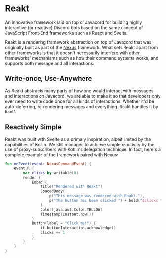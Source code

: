 # Reakt

An innovative framework laid on top of Javacord for building highly interactive (or reactive) Discord bots based 
on the same concept of JavaScript Front-End frameworks such as React and Svelte.

Reakt is a rendering framework abstraction on top of Javacord that was originally built as part of the [Nexus](https://nexus.mihou.pw) 
framework. What sets Reakt apart from other frameworks is that it doesn't necessarily interfere with other frameworks' mechanisms 
such as how their command systems works, and supports both message and all interactions.

## Write-once, Use-Anywhere

As Reakt abstracts many parts of how one would interact with messages and interactions on Javacord, we are able to make it 
so that developers only ever need to write code once for all kinds of interactions. Whether it'd be auto-deferring, re-rendering 
messages and everything. Reakt handles it by itself.

## Reactively Simple

Reakt was built with Svelte as a primary inspiration, albeit limited by the capabilities of Kotlin. We still managed to achieve 
simple reactivity by the use of proxy-subscribers with Kotlin's delegation technique. In fact, here's a complete example of 
the framework paired with Nexus:
```kotlin
fun onEvent(event: NexusCommandEvent) {
    event.R {
        var clicks by writable(0)
        render {
            Embed {
                Title("Rendered with Reakt")
                SpacedBody(
                    p("This message was rendered with Reakt."),
                    p("The button has been clicked ") + bold("$clicks times.")
                )
                Color(java.awt.Color.YELLOW)
                Timestamp(Instant.now())
            }
            Button(label = "Click me!") {
                it.buttonInteraction.acknowledge()
                clicks += 1
            }
        }
    }
}
```